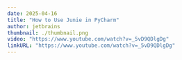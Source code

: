 ```yaml
---
date: 2025-04-16
title: "How to Use Junie in PyCharm"
author: jetbrains
thumbnail: ./thumbnail.png
video: "https://www.youtube.com/watch?v=_5vD9QDlgDg"
linkURL: "https://www.youtube.com/watch?v=_5vD9QDlgDg"
---
```

